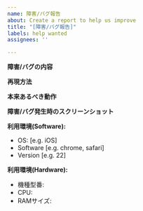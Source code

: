 ```yaml
---
name: 障害/バグ報告
about: Create a report to help us improve
title: "[障害/バグ報告]"
labels: help wanted
assignees: ''

---
```


**障害/バグの内容**


**再現方法**

**本来あるべき動作**


**障害/バグ発生時のスクリーンショット**


**利用環境(Software):**
 - OS: [e.g. iOS]
 - Software [e.g. chrome, safari]
 - Version [e.g. 22]

**利用環境(Hardware):**
 - 機種型番:
 - CPU:
 - RAMサイズ:
